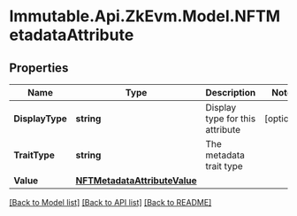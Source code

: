# Immutable.Api.ZkEvm.Model.NFTMetadataAttribute

## Properties

Name | Type | Description | Notes
------------ | ------------- | ------------- | -------------
**DisplayType** | **string** | Display type for this attribute | [optional] 
**TraitType** | **string** | The metadata trait type | 
**Value** | [**NFTMetadataAttributeValue**](NFTMetadataAttributeValue.md) |  | 

[[Back to Model list]](../README.md#documentation-for-models) [[Back to API list]](../README.md#documentation-for-api-endpoints) [[Back to README]](../README.md)

